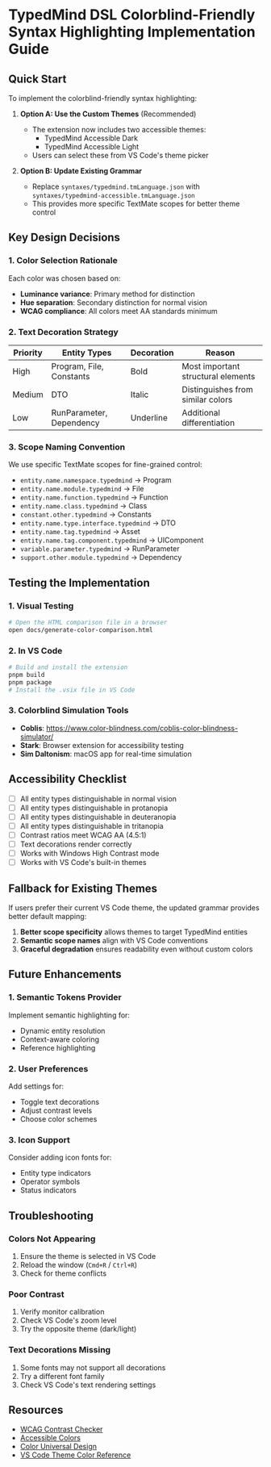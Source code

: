 # TypedMind DSL Colorblind-Friendly Syntax Highlighting Implementation Guide

## Quick Start

To implement the colorblind-friendly syntax highlighting:

1. **Option A: Use the Custom Themes** (Recommended)
   - The extension now includes two accessible themes:
     - TypedMind Accessible Dark
     - TypedMind Accessible Light
   - Users can select these from VS Code's theme picker

2. **Option B: Update Existing Grammar** 
   - Replace `syntaxes/typedmind.tmLanguage.json` with `syntaxes/typedmind-accessible.tmLanguage.json`
   - This provides more specific TextMate scopes for better theme control

## Key Design Decisions

### 1. Color Selection Rationale

Each color was chosen based on:
- **Luminance variance**: Primary method for distinction
- **Hue separation**: Secondary distinction for normal vision
- **WCAG compliance**: All colors meet AA standards minimum

### 2. Text Decoration Strategy

| Priority | Entity Types | Decoration | Reason |
|----------|-------------|------------|--------|
| High | Program, File, Constants | Bold | Most important structural elements |
| Medium | DTO | Italic | Distinguishes from similar colors |
| Low | RunParameter, Dependency | Underline | Additional differentiation |

### 3. Scope Naming Convention

We use specific TextMate scopes for fine-grained control:
- `entity.name.namespace.typedmind` → Program
- `entity.name.module.typedmind` → File
- `entity.name.function.typedmind` → Function
- `entity.name.class.typedmind` → Class
- `constant.other.typedmind` → Constants
- `entity.name.type.interface.typedmind` → DTO
- `entity.name.tag.typedmind` → Asset
- `entity.name.tag.component.typedmind` → UIComponent
- `variable.parameter.typedmind` → RunParameter
- `support.other.module.typedmind` → Dependency

## Testing the Implementation

### 1. Visual Testing
```bash
# Open the HTML comparison file in a browser
open docs/generate-color-comparison.html
```

### 2. In VS Code
```bash
# Build and install the extension
pnpm build
pnpm package
# Install the .vsix file in VS Code
```

### 3. Colorblind Simulation Tools
- **Coblis**: https://www.color-blindness.com/coblis-color-blindness-simulator/
- **Stark**: Browser extension for accessibility testing
- **Sim Daltonism**: macOS app for real-time simulation

## Accessibility Checklist

- [ ] All entity types distinguishable in normal vision
- [ ] All entity types distinguishable in protanopia
- [ ] All entity types distinguishable in deuteranopia
- [ ] All entity types distinguishable in tritanopia
- [ ] Contrast ratios meet WCAG AA (4.5:1)
- [ ] Text decorations render correctly
- [ ] Works with Windows High Contrast mode
- [ ] Works with VS Code's built-in themes

## Fallback for Existing Themes

If users prefer their current VS Code theme, the updated grammar provides better default mapping:

1. **Better scope specificity** allows themes to target TypedMind entities
2. **Semantic scope names** align with VS Code conventions
3. **Graceful degradation** ensures readability even without custom colors

## Future Enhancements

### 1. Semantic Tokens Provider
Implement semantic highlighting for:
- Dynamic entity resolution
- Context-aware coloring
- Reference highlighting

### 2. User Preferences
Add settings for:
- Toggle text decorations
- Adjust contrast levels
- Choose color schemes

### 3. Icon Support
Consider adding icon fonts for:
- Entity type indicators
- Operator symbols
- Status indicators

## Troubleshooting

### Colors Not Appearing
1. Ensure the theme is selected in VS Code
2. Reload the window (`Cmd+R` / `Ctrl+R`)
3. Check for theme conflicts

### Poor Contrast
1. Verify monitor calibration
2. Check VS Code's zoom level
3. Try the opposite theme (dark/light)

### Text Decorations Missing
1. Some fonts may not support all decorations
2. Try a different font family
3. Check VS Code's text rendering settings

## Resources

- [WCAG Contrast Checker](https://webaim.org/resources/contrastchecker/)
- [Accessible Colors](https://accessible-colors.com/)
- [Color Universal Design](https://jfly.uni-koeln.de/color/)
- [VS Code Theme Color Reference](https://code.visualstudio.com/api/references/theme-color)